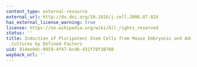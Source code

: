 ```yaml
---
content_type: external-resource
external_url: http://dx.doi.org/10.1016/j.cell.2006.07.024
has_external_license_warning: true
license: https://en.wikipedia.org/wiki/All_rights_reserved
status: ''
title: Induction of Pluripotent Stem Cells from Mouse Embryonic and Adult Fibroblast
  Cultures by Defined Factors
uid: 914ee9dc-0959-4f47-bc4b-431f78f38760
wayback_url: ''
---
```

